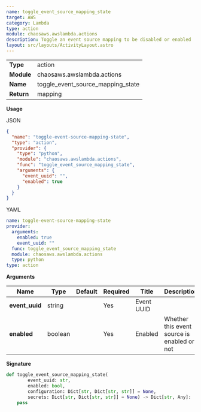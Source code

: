 ```yaml
---
name: toggle_event_source_mapping_state
target: AWS
category: Lambda
type: action
module: chaosaws.awslambda.actions
description: Toggle an event source mapping to be disabled or enabled
layout: src/layouts/ActivityLayout.astro
---
```


|            |                                   |
| ---------- | --------------------------------- |
| **Type**   | action                            |
| **Module** | chaosaws.awslambda.actions        |
| **Name**   | toggle_event_source_mapping_state |
| **Return** | mapping                           |

**Usage**

JSON

```json
{
  "name": "toggle-event-source-mapping-state",
  "type": "action",
  "provider": {
    "type": "python",
    "module": "chaosaws.awslambda.actions",
    "func": "toggle_event_source_mapping_state",
    "arguments": {
      "event_uuid": "",
      "enabled": true
    }
  }
}
```

YAML

```yaml
name: toggle-event-source-mapping-state
provider:
  arguments:
    enabled: true
    event_uuid: ""
  func: toggle_event_source_mapping_state
  module: chaosaws.awslambda.actions
  type: python
type: action
```

**Arguments**

| Name           | Type    | Default | Required | Title      | Description                                 |
| -------------- | ------- | ------- | -------- | ---------- | ------------------------------------------- |
| **event_uuid** | string  |         | Yes      | Event UUID |                                             |
| **enabled**    | boolean |         | Yes      | Enabled    | Whether this event source is enabled or not |

**Signature**

```python
def toggle_event_source_mapping_state(
        event_uuid: str,
        enabled: bool,
        configuration: Dict[str, Dict[str, str]] = None,
        secrets: Dict[str, Dict[str, str]] = None) -> Dict[str, Any]:
    pass

```
